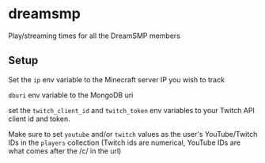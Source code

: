 # dreamsmp

Play/streaming times for all the DreamSMP members

## Setup
Set the `ip` env variable to the Minecraft server IP you wish to track

`dburi` env variable to the MongoDB uri

set the `twitch_client_id` and `twitch_token` env variables to your Twitch API client id and token.



Make sure to set `youtube` and/or `twitch` values as the user's YouTube/Twitch IDs in the `players` collection (Twitch ids are numerical, YouTube IDs are what comes after the /c/ in the url)
